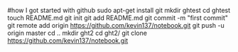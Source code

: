 #how I got started with github
sudo apt-get install git
mkdir ghtest
cd ghtest
touch README.md
git init
git add README.md 
git commit -m "first commit"
git remote add origin https://github.com/kevin137/notebook.git
git push -u origin master
cd ..
mkdir ght2
cd ght2/
git clone https://github.com/kevin137/notebook.git
